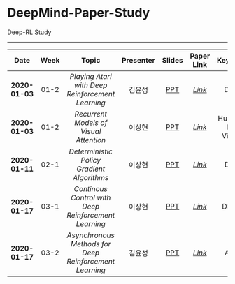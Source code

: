 # DeepMind-Paper-Study
Deep-RL Study
* * *

|  <center>Date</center> | <center>Week</center> | <center>Topic</center> |<center>Presenter</center> |<center>Slides</center> |<center>Paper Link</center>|<center>Keyward</center>|
|:--------|:--------:|:--------:|:--------:|:--------:|:--------:|:--------:|
|**<center>2020-01-03</center>** | <center>01-2 </center> | *<center>Playing Atari with Deep Reinforcement Learning</center>* |<center>김윤성</center>|[PPT](https://github.com/niceDuckgu/DeepMind-Paper-Study/blob/master/PPT/Week%2001_2%20Playing%20Atari%20with%20Deep%20Reinforcement%20Learning.pptx) |*[Link](https://arxiv.org/pdf/1312.5602v1.pdf)* |<center>DQN</center> |
|**2020-01-03** | <center>01-2 </center> |*<center>Recurrent Models of Visual Attention</center>*|<center>이상현</center> |[PPT](https://github.com/niceDuckgu/DeepMind-Paper-Study/blob/master/PPT/Week%2001_2%20Recurrent%20Models%20of%20Visual%20Attention.pdf) |*[Link](https://arxiv.org/pdf/1406.6247.pdf)* |<center>Human-like Vision</center> |
|**2020-01-11** | <center>02-1 </center> |*<center>Deterministic Policy Gradient Algorithms</center>*|<center>이상현</center> |[PPT](https://github.com/niceDuckgu/DeepMind-Paper-Study/blob/master/PPT/Week%2002_1%20Deterministic%20Policy%20Gradient%20Algorithms.pdf) |*[Link](http://proceedings.mlr.press/v32/silver14.pdf)* |<center> DPG </center> |
|**2020-01-17** | <center>03-1 </center> |*<center>Continous Control with Deep Reinforcement Learning</center>*|<center>이상현</center> |[PPT](https://github.com/niceDuckgu/DeepMind-Paper-Study/blob/master/PPT/Week%2003_1%20Continous%20Control%20Wit%20Deep%20Reinforcement%20Learning.pdf) |*[Link](https://arxiv.org/pdf/1509.02971v2.pdf)* |<center> DDPG </center> |
|**2020-01-17** | <center>03-2 </center> |*<center>Asynchronous Methods for Deep Reinforcement Learning</center>*|<center>김윤성</center> |[PPT](https://github.com/niceDuckgu/DeepMind-Paper-Study/blob/master/PPT/Week%2003_1%20Asynchronous%20Methods%20for%20Deep%20Reinforcement%20Learning.pptx) |*[Link](https://arxiv.org/pdf/1602.01783.pdf)* |<center> A3C </center> |


